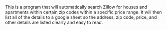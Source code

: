 This is a program that will automatically search Zillow for houses and apartments within certain zip codes within a specific price range. It will then list all of the details to a google sheet so the address, zip code, price, and other details are listed clearly and easy to read. 
